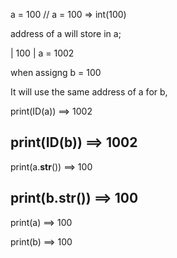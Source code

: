a = 100
// a = 100 => int(100)

address of a will store in a;
 
| 100 |   a = 1002 

when assigng b = 100

It will use the same address of a for b,

print(ID(a))  ==> 1002 

print(ID(b))  ==> 1002
----------
print(a.__str__())  ==> 100  

print(b.__str__())  ==> 100
----------
print(a) ==> 100

print(b) ==> 100